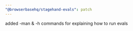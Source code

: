 ```yaml
---
"@browserbasehq/stagehand-evals": patch
---
```


added -man & -h commands for explaining how to run evals
